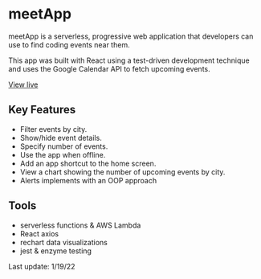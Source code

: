 # meetApp

meetApp is a serverless, progressive web application that developers can use to find coding events near them. <br>

This app was built with React using a test-driven development technique and uses the Google Calendar API to fetch upcoming events.<br>

<a href="https://lainamae.github.io/meet">View live</a>
<h2>Key Features</h2>
<ul>
<li>Filter events by city.</li>
<li>Show/hide event details.</li>
<li>Specify number of events.</li>
<li>Use the app when offline.</li>
<li>Add an app shortcut to the home screen.</li>
<li>View a chart showing the number of upcoming events by city.</li>
<li>Alerts implements with an OOP approach</li>
</ul>
<h2>Tools</h2>
<ul>
  <li>serverless functions & AWS Lambda</li>
  <li>React axios</li>
  <li>rechart data visualizations</li>
  <li>jest & enzyme testing</li>
</ul>

Last update: 1/19/22

